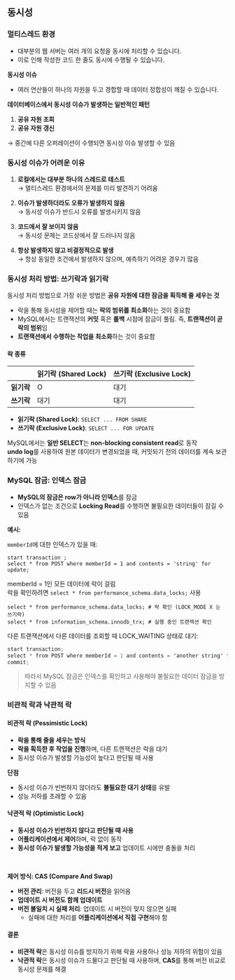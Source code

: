 ## 동시성

### 멀티스레드 환경

- 대부분의 웹 서버는 여러 개의 요청을 동시에 처리할 수 있습니다.
- 이로 인해 작성한 코드 한 줄도 동시에 수행될 수 있습니다.

**동시성 이슈**
- 여러 연산들이 하나의 자원을 두고 경합할 때 데이터 정합성이 깨질 수 있습니다.

**데이터베이스에서 동시성 이슈가 발생하는 일반적인 패턴**
1. **공유 자원 조회**
2. **공유 자원 갱신**

→ 중간에 다른 오퍼레이션이 수행되면 동시성 이슈 발생할 수 있음

### 동시성 이슈가 어려운 이유
1. **로컬에서는 대부분 하나의 스레드로 테스트**  
   → 멀티스레드 환경에서의 문제를 미리 발견하기 어려움

2. **이슈가 발생하더라도 오류가 발생하지 않음**  
   → 동시성 이슈가 반드시 오류를 발생시키지 않음

3. **코드에서 잘 보이지 않음**  
   → 동시성 문제는 코드상에서 잘 드러나지 않음

4. **항상 발생하지 않고 비결정적으로 발생**  
   → 항상 동일한 조건에서 발생하지 않으며, 예측하기 어려운 경우가 많음

### 동시성 처리 방법: 쓰기락과 읽기락

동시성 처리 방법으로 가장 쉬운 방법은 **공유 자원에 대한 잠금을 획득해 줄 세우는 것**

- 락을 통해 동시성을 제어할 때는 **락의 범위를 최소화**하는 것이 중요함
- MySQL에서는 트랜잭션의 **커밋** 혹은 **롤백** 시점에 잠금이 풀림. 즉, **트랜잭션이 곧 락의 범위**임
- **트랜잭션에서 수행하는 작업을 최소화**하는 것이 중요함

#### 락 종류
|                      | 읽기락 (Shared Lock) | 쓰기락 (Exclusive Lock) |
|----------------------|----------------------|-------------------------|
| **읽기락**            | O                    | 대기                    |
| **쓰기락**            | 대기                 | 대기                    |

- **읽기락 (Shared Lock)**: `SELECT ... FROM SHARE`
- **쓰기락 (Exclusive Lock)**: `SELECT ... FOR UPDATE`

MySQL에서는 **일반 SELECT**는 **non-blocking consistent read**로 동작 <br/>
**undo log**를 사용하여 원본 데이터가 변경되었을 때, 커밋되기 전의 데이터를 계속 보관하기에 가능

### MySQL 잠금: 인덱스 잠금

- **MySQL의 잠금은 row가 아니라 인덱스**를 잠금
- 인덱스가 없는 조건으로 **Locking Read**를 수행하면 불필요한 데이터들이 잠길 수 있음

**예시:**

`memberId`에 대한 인덱스가 있을 때:

```mysql
start transaction ;
select * from POST where memberId = 1 and contents = 'string' for update;
```
memberId = 1인 모든 데이터에 락이 걸림 <br/>
락을 확인하려면 `select * from performance_schema.data_locks;` 사용 <br/>

```mysql
select * from performance_schema.data_locks; # 락 확인 (LOCK_MODE X 는 쓰기락)
select * from information_schema.innodb_trx; # 실행 중인 트랜잭션 확인
```

다른 트랜잭션에서 다른 데이터를 조회할 때 LOCK_WAITING 상태로 대기:
```java
start transaction;
select * from POST where memberId = 1 and contents = 'another string' for update;
commit;
```

> 따라서 MySQL 잠금은 인덱스를 확인하고 사용해야 불필요한 데이터 잠금을 방지할 수 있음

### 비관적 락과 낙관적 락

#### 비관적 락 (Pessimistic Lock)

- **락을 통해 줄을 세우는 방식**
- **락을 획득한 후 작업을 진행**하며, 다른 트랜잭션은 락을 대기
- 동시성 이슈가 발생할 가능성이 높다고 판단될 때 사용

**단점**
- 동시성 이슈가 빈번하지 않더라도 **불필요한 대기 상태**를 유발
- 성능 저하를 초래할 수 있음

#### 낙관적 락 (Optimistic Lock)

- **동시성 이슈가 빈번하지 않다고 판단될 때 사용**
- **어플리케이션에서 제어**하며, 락 없이 동작
- **동시성 이슈가 발생할 가능성을 적게 보고** 업데이트 시에만 충돌을 처리

<br/>

**제어 방식: CAS (Compare And Swap)**
- **버전 관리**: 버전을 두고 **리드시 버전**을 읽어옴
- **업데이트 시 버전도 함께 업데이트**
- **버전 불일치 시 실패 처리**: 업데이트 시 버전이 맞지 않으면 실패
   - 실패에 대한 처리를 **어플리케이션에서 직접 구현**해야 함

#### 결론

- **비관적 락**은 동시성 이슈를 방지하기 위해 락을 사용하나 성능 저하의 위험이 있음
- **낙관적 락**은 동시성 이슈가 드물다고 판단될 때 사용하며, **CAS**를 통해 버전 비교로 동시성 문제를 해결


